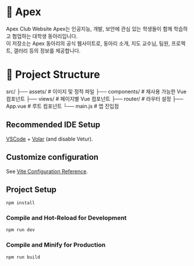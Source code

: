 # 🧠 Apex

Apex Club Website
Apex는 인공지능, 개발, 보안에 관심 있는 학생들이 함께 학습하고 협업하는 대학생 동아리입니다.  
이 저장소는 Apex 동아리의 공식 웹사이트로, 동아리 소개, 지도 교수님, 팀원, 프로젝트, 갤러리 등의 정보를 제공합니다.

# 📁 Project Structure
src/
├── assets/            # 이미지 및 정적 파일
├── components/        # 재사용 가능한 Vue 컴포넌트
├── views/             # 페이지별 Vue 컴포넌트
├── router/            # 라우터 설정
├── App.vue            # 루트 컴포넌트
└── main.js            # 앱 진입점

## Recommended IDE Setup

[VSCode](https://code.visualstudio.com/) + [Volar](https://marketplace.visualstudio.com/items?itemName=Vue.volar) (and disable Vetur).

## Customize configuration

See [Vite Configuration Reference](https://vite.dev/config/).

## Project Setup

```sh
npm install
```

### Compile and Hot-Reload for Development

```sh
npm run dev
```

### Compile and Minify for Production

```sh
npm run build
```
